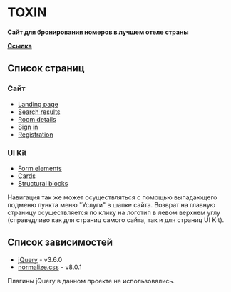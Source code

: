 # TOXIN

**Сайт для бронирования номеров в лучшем отеле страны**
 
**[Ссылка](https://nieu-wegein.github.io/Toxin/dist/index/)**

## Список страниц

### Сайт
+ [Landing page](https://nieu-wegein.github.io/Toxin/dist/index/)
+ [Search results](https://nieu-wegein.github.io/Toxin/dist/search-results/search-results.html)
+ [Room details](https://nieu-wegein.github.io/Toxin/dist/room-details/room-details.html)
+ [Sign in](https://nieu-wegein.github.io/Toxin/dist/sign-in-page/sign-in-page.html)
+ [Registration](https://nieu-wegein.github.io/Toxin/dist/registration-page/registration-page.html)

### UI Kit
+ [Form elements](https://nieu-wegein.github.io/Toxin/dist/form-elements/form-elements.html)
+ [Cards](https://nieu-wegein.github.io/Toxin/dist/cards/cards.html)
+ [Structural blocks](https://nieu-wegein.github.io/Toxin/dist/structural-blocks/structural-blocks.html)

Навигация так же может осуществляться с помощью выпадающего подменю пункта меню "Услуги" в шапке сайта. Возврат на главную страницу
осуществляется по клику на логотип в левом верхнем углу (справедливо как для страниц самого сайта, так и для страниц UI Kit).

## Список зависимостей

+ [jQuery](https://jquery.com/download/) - v3.6.0
+ [normalize.css](https://necolas.github.io/normalize.css/) - v8.0.1

Плагины jQuery в данном проекте не использовались.